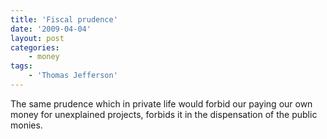 ```yaml
---
title: 'Fiscal prudence'
date: '2009-04-04'
layout: post
categories:
    - money
tags:
    - 'Thomas Jefferson'
---
```


The same prudence which in private life would forbid our paying our own money for unexplained projects, forbids it in the dispensation of the public monies.